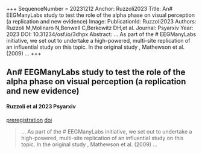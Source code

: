 +++
SequenceNumber =  20231212
Anchor: Ruzzoli2023
Title: An# EEGManyLabs study to test the role of the alpha phase on visual perception (a replication and new evidence)
Image: 
PublicationId: Ruzzoli2023
Authors: Ruzzoli M,Molinaro N,Benwell C,Berkowitz DH,et al.
Journal: Psyarxiv
Year: 2023
DOI: 10.31234/osf.io/3dhpx
Abstract: … As part of the # EEGManyLabs initiative, we set out to undertake a high-powered, multi-site replication of an influential study on this topic. In the original study , Mathewson et al. (2009) …
+++

## An# EEGManyLabs study to test the role of the alpha phase on visual perception (a replication and new evidence)
#### Ruzzoli et al 2023 Psyarxiv

[preregistration]("preregistration") [doi](https://dx.doi.org/10.31234/osf.io/3dhpx)

> … As part of the # EEGManyLabs initiative, we set out to undertake a high-powered, multi-site replication of an influential study on this topic. In the original study , Mathewson et al. (2009) …